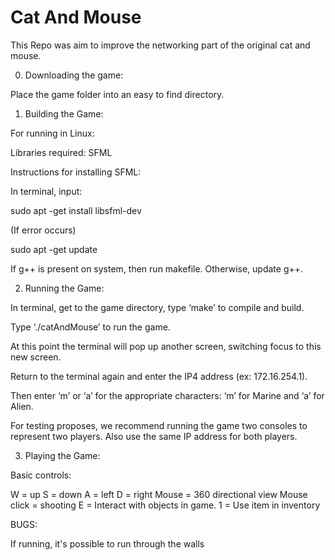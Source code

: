 # Cat And Mouse 
This Repo was aim to improve the networking part of the original cat and mouse.

0. Downloading the game:

Place the game folder into an easy to find directory.


1. Building the Game:

For running in Linux:

Libraries required: SFML

Instructions for installing SFML:

In terminal, input:

sudo apt -get install libsfml-dev

(If error occurs)

sudo apt -get update

If g++ is present on system, then run makefile. Otherwise, update g++.


2. Running the Game:

In terminal, get to the game directory, type ‘make’ to compile and build.
 
Type ‘./catAndMouse’ to run the game. 

At this point the terminal will pop up another screen, switching focus to this new screen. 

Return to the terminal again and enter the IP4 address (ex: 172.16.254.1). 

Then enter ‘m’ or ‘a’ for the appropriate characters: ‘m’ for Marine and ‘a’ for Alien. 
 
For testing proposes, we recommend running the game two consoles to represent two players. Also use the same IP address for both players.


3. Playing the Game:

Basic controls:

W = up
S = down
A = left
D = right
Mouse = 360 directional view
Mouse click = shooting
E = Interact with objects in game.
1 = Use item in inventory


BUGS:

If running, it's possible to run through the walls
